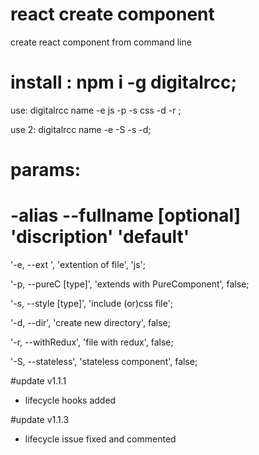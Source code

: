# react create component <digitalrcc>
create react component from command line

# install : npm i -g digitalrcc;

use: digitalrcc name -e js -p -s css -d -r ;

use 2: digitalrcc name -e -S -s -d;


# params:

# -alias  --fullname<required> [optional]  'discription'  'default'

'-e, --ext <type>', 'extention of file', 'js';

'-p, --pureC [type]', 'extends with PureComponent', false;

'-s, --style [type]', 'include (or)css file';

'-d, --dir', 'create new directory', false;

'-r, --withRedux', 'file with redux', false;

'-S, --stateless', 'stateless component', false;


#update v1.1.1
- lifecycle hooks added

#update v1.1.3
- lifecycle issue fixed and commented
